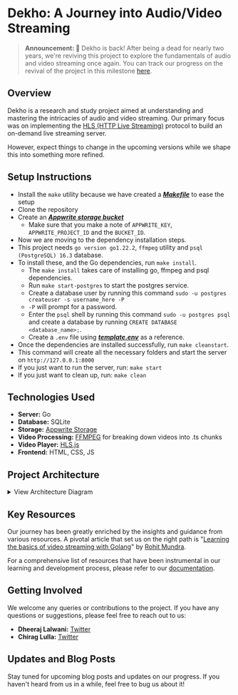 # Dekho: A Journey into Audio/Video Streaming

> **Announcement: 📢** Dekho is back! After being a dead for nearly two years, we're reviving this project to explore the fundamentals of audio and video streaming once again. You can track our progress on the revival of the project in this milestone [here](https://github.com/Chirag-And-Dheeraj/video-streaming-server/milestone/1).

## Overview

Dekho is a research and study project aimed at understanding and mastering the intricacies of audio and video streaming. Our primary focus was on implementing the [HLS (HTTP Live Streaming)](https://developer.apple.com/streaming) protocol to build an on-demand live streaming server.

However, expect things to change in the upcoming versions while we shape this into something more refined.

## Setup Instructions

- Install the `make` utility because we have created a **_[Makefile](Makefile)_** to ease the setup
- Clone the repository
- Create an **_[Appwrite storage bucket](https://appwrite.io/docs/products/storage)_**
  - Make sure that you make a note of `APPWRITE_KEY`, `APPWRITE_PROJECT_ID` and the `BUCKET_ID`.
- Now we are moving to the dependency installation steps.
- This project needs `go version go1.22.2`, `ffmpeg` utility and `psql (PostgreSQL) 16.3` database.
- To install these, and the Go dependencies, run `make install`.
  - The `make install` takes care of installing go, ffmpeg and psql dependencies.
  - Run `make start-postgres` to start the postgres service.
  - Create a database user by running this command `sudo -u postgres createuser -s username_here -P`
  - `-P` will prompt for a password.
  - Enter the `psql` shell by running this command `sudo -u postgres psql` and create a database by running `CREATE DATABASE <database_name>;`.
  - Create a `.env` file using **_[template.env](template.env)_** as a reference.
- Once the dependencies are installed successfully, run `make cleanstart`.
- This command will create all the necessary folders and start the server on `http://127.0.0.1:8000`
- If you just want to run the server, run: `make start`
- If you just want to clean up, run: `make clean`

## Technologies Used

- **Server:** Go
- **Database:** SQLite
- **Storage:** [Appwrite Storage](https://appwrite.io/docs/products/storage)
- **Video Processing:** [FFMPEG](https://ffmpeg.org) for breaking down videos into .ts chunks
- **Video Player:** [HLS.js](https://github.com/video-dev/hls.js)
- **Frontend:** HTML, CSS, JS

## Project Architecture

<details>
<summary>View Architecture Diagram</summary>

![Architecture Diagram](https://user-images.githubusercontent.com/52416311/167314446-c991f74d-e579-438d-a6ad-b65b7e721e7f.png)

</details>

## Key Resources

Our journey has been greatly enriched by the insights and guidance from various resources. A pivotal article that set us on the right path is "[Learning the basics of video streaming with Golang](https://www.rohitmundra.com/video-streaming-server)" by [Rohit Mundra](https://twitter.com/brohit3).

For a comprehensive list of resources that have been instrumental in our learning and development process, please refer to our [documentation](https://github.com/Chirag-And-Dheeraj/video-streaming-server/blob/main/documentation/video-streaming-project-stuff/links.md).

## Getting Involved

We welcome any queries or contributions to the project. If you have any questions or suggestions, please feel free to reach out to us:

- **Dheeraj Lalwani:** [Twitter](https://twitter.com/DhiruCodes)
- **Chirag Lulla:** [Twitter](https://twitter.com/_chiraglulla_)

## Updates and Blog Posts

Stay tuned for upcoming blog posts and updates on our progress. If you haven't heard from us in a while, feel free to bug us about it!
